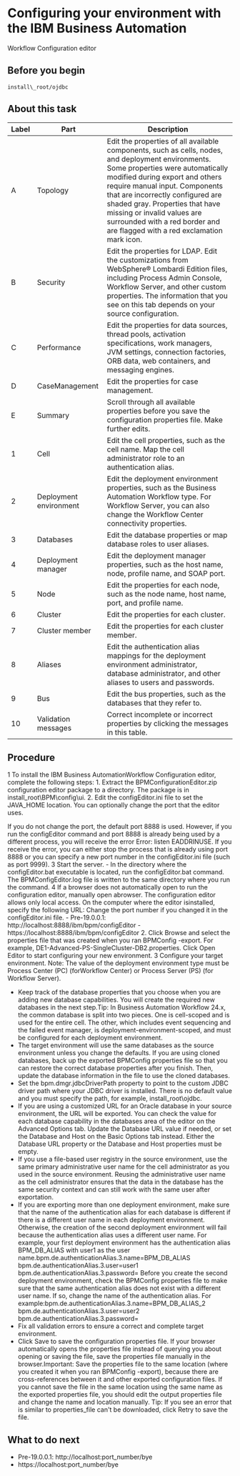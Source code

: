 # Configuring your environment with the IBM Business Automation
Workflow Configuration editor

## Before you begin

```
install\_root/ojdbc
```

## About this task

<!-- image -->

| Label   | Part                   | Description                                                                                                                                                                                                                                                                                                                                                                                  |
|---------|------------------------|----------------------------------------------------------------------------------------------------------------------------------------------------------------------------------------------------------------------------------------------------------------------------------------------------------------------------------------------------------------------------------------------|
| A       | Topology               | Edit the properties of all available components, such as cells, nodes, and deployment environments. Some properties were automatically modified during export and others require manual input. Components that are incorrectly configured are shaded gray. Properties that have missing or invalid values are surrounded with a red border and are flagged with a red exclamation mark icon. |
| B       | Security               | Edit the properties for LDAP. Edit the customizations from WebSphere® Lombardi Edition files, including Process Admin Console, Workflow Server, and other custom properties. The information that you see on this tab depends on your source configuration.                                                                                                                                  |
| C       | Performance            | Edit the properties for data sources, thread pools, activation specifications, work managers, JVM settings, connection factories, ORB data, web containers, and messaging engines.                                                                                                                                                                                                           |
| D       | CaseManagement         | Edit the properties for case management.                                                                                                                                                                                                                                                                                                                                                     |
| E       | Summary                | Scroll through all available properties before you save the configuration properties file. Make further edits.                                                                                                                                                                                                                                                                               |
| 1       | Cell                   | Edit the cell properties, such as the cell name. Map the cell administrator role to an authentication alias.                                                                                                                                                                                                                                                                                 |
| 2       | Deployment environment | Edit the deployment environment properties, such as the Business Automation Workflow type. For Workflow Server, you can also change the Workflow Center connectivity properties.                                                                                                                                                                                                             |
| 3       | Databases              | Edit the database properties or map database roles to user aliases.                                                                                                                                                                                                                                                                                                                          |
| 4       | Deployment manager     | Edit the deployment manager properties, such as the host name, node, profile name, and SOAP port.                                                                                                                                                                                                                                                                                            |
| 5       | Node                   | Edit the properties for each node, such as the node name, host name, port, and profile name.                                                                                                                                                                                                                                                                                                 |
| 6       | Cluster                | Edit the properties for each cluster.                                                                                                                                                                                                                                                                                                                                                        |
| 7       | Cluster member         | Edit the properties for each cluster member.                                                                                                                                                                                                                                                                                                                                                 |
| 8       | Aliases                | Edit the authentication alias mappings for the deployment environment administrator, database administrator, and other aliases to users and passwords.                                                                                                                                                                                                                                       |
| 9       | Bus                    | Edit the bus properties, such as the databases that they refer to.                                                                                                                                                                                                                                                                                                                           |
| 10      | Validation messages    | Correct incomplete or incorrect properties by clicking the messages in this table.                                                                                                                                                                                                                                                                                                           |

## Procedure

1 To install the IBM Business AutomationWorkflow Configuration editor, complete the following steps:
    1. Extract the BPMConfigurationEditor.zip configuration editor package to a
directory.
The package is in install\_root\BPM\config\ui\.
    2. Edit the configEditor.ini file to set the JAVA\_HOME
location. You can optionally change the port that the editor uses.

If you do not change the port, the default port 8888 is used. However, if
you run the configEditor command and port 8888 is
already being used by a different process, you will receive the error Error: listen
EADDRINUSE. If you receive the error, you can either stop the process that is already
using port 8888 or you can specify a new port number in the
configEditor.ini file (such as port 9999).
    3 Start the server.
        - In the directory where the configEditor.bat executable is located, run the
configEditor.bat command. The BPMConfigEditor.log file is
written to the same directory where you run the command.
4 If a browser does not automatically open to run the configuration editor, manually open abrowser. The configuration editor allows only local access. On the computer where the editor isinstalled, specify the following URL: Change the port number if you changed it in the configEditor.ini file.
    - Pre-19.0.0.1: http://localhost:8888/ibm/bpm/configEditor
    - https://localhost:8888/ibm/bpm/configEditor
2. Click Browse and select
the properties file that was created when you ran BPMConfig
-export.
For example, DE1-Advanced-PS-SingleCluster-DB2.properties.
Click Open Editor to
start configuring your new environment.
3 Configure your target environment. Note: The value of the deployment environment type must be Process Center (PC) (forWorkflow Center) or Process Server (PS) (for Workflow Server).

- Keep track of the database properties that you choose when you are adding new database
capabilities. You will create the required new databases in the next step.Tip: In
Business Automation Workflow
24.x, the common
database is split into two pieces. One is cell-scoped and is used for the entire cell. The other,
which includes event sequencing and the failed event manager, is deployment-environment-scoped, and
must be configured for each deployment environment.
- The target environment will use the same databases as the source environment unless
you change the defaults. If you are using cloned databases, back up the exported
BPMConfig properties file so that you can restore the correct database properties
after you finish. Then, update the database information in the file to use the cloned
databases.
- Set the bpm.dmgr.jdbcDriverPath
property to point to the custom JDBC driver path where your JDBC driver is installed. There is no
default value and you must specify the path, for example,
install\_root\ojdbc.
- If you are using a customized URL for an Oracle database in your source environment,
the URL will be exported. You can check the value for each database capability in the databases area
of the editor on the Advanced Options tab. Update the Database
URL value if needed, or set the Database and
Host on the Basic Options tab instead. Either the
Database URL property or the Database and
Host properties must be empty.
- If you use a file-based user registry in the source environment, use the same
primary administrative user name for the cell administrator as you used in the source environment.
Reusing the administrative user name as the cell administrator ensures that the data in the database
has the same security context and can still work with the same user after exportation.
- If you are exporting more than one deployment environment, make sure that the name
of the authentication alias for each database is different if there is a different user name in each
deployment environment. Otherwise, the creation of the second deployment environment will fail
because the authentication alias uses a different user name. For example, your first deployment
environment has the authentication alias BPM\_DB\_ALIAS with
user1 as the user
name.bpm.de.authenticationAlias.3.name=BPM\_DB\_ALIAS
bpm.de.authenticationAlias.3.user=user1
bpm.de.authenticationAlias.3.password=
Before
you create the second deployment environment, check the BPMConfig properties file
to make sure that the same authentication alias does not exist with a different user name. If so,
change the name of the authentication alias. For
example:bpm.de.authenticationAlias.3.name=BPM\_DB\_ALIAS\_2
bpm.de.authenticationAlias.3.user=user2
bpm.de.authenticationAlias.3.password=
- Fix all validation errors to ensure a correct and complete target
environment.
- Click Save to save the configuration properties file. If
your browser automatically opens the properties file instead of querying you about opening or saving
the file, save the properties file manually in the browser.Important:  Save the
properties file to the same location (where you created it when you ran BPMConfig
-export), because there are cross-references between it and other exported configuration
files. If you cannot save the file in the same location using the same name as the exported
properties file, you should edit the output properties file and change the name and location
manually.
Tip:  If you see an error that is similar to
properties\_file can't be downloaded, click
Retry to save the file.

## What to do next

- Pre-19.0.0.1: http://localhost:port\_number/bye
- https://localhost:port\_number/bye